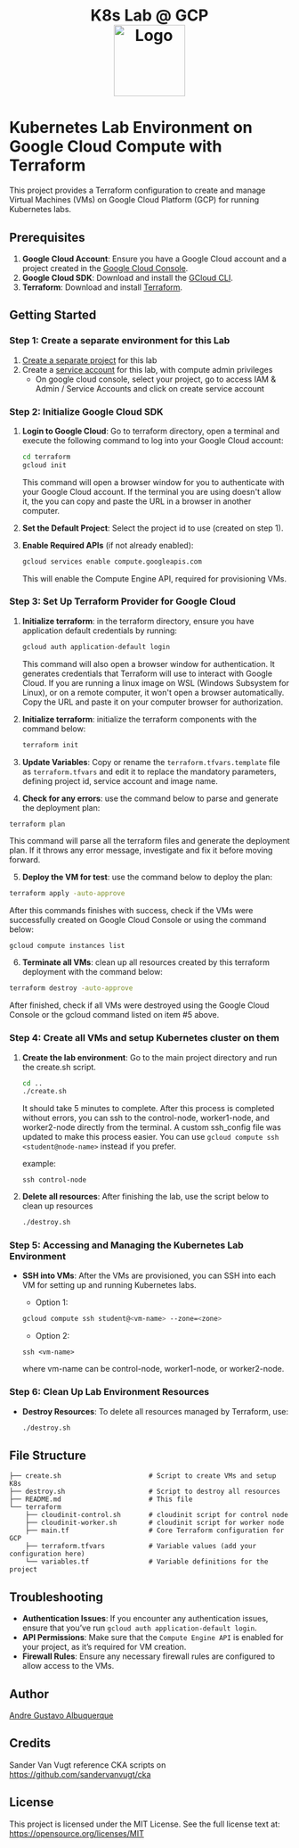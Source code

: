 <h1 align="center">K8s Lab @ GCP<br />
<div align="center">
<a href="https://github.com/andregca/k8s-gcp"><img src="https://kubernetes.io/images/kubernetes.png" title="Logo" style="max-width:100%;" width="128" /></a>
</div>
</h1>



# Kubernetes Lab Environment on Google Cloud Compute with Terraform

This project provides a Terraform configuration to create and manage Virtual Machines (VMs) on Google Cloud Platform (GCP) for running Kubernetes labs.

## Prerequisites

1. **Google Cloud Account**: Ensure you have a Google Cloud account and a project created in the [Google Cloud Console](https://console.cloud.google.com/).
2. **Google Cloud SDK**: Download and install the [GCloud CLI](https://cloud.google.com/sdk/docs/install).
3. **Terraform**: Download and install [Terraform](https://www.terraform.io/downloads.html).

## Getting Started

### Step 1: Create a separate environment for this Lab

1. [Create a separate project](https://developers.google.com/workspace/guides/create-project) for this lab
2. Create a [service account](https://cloud.google.com/iam/docs/service-account-overview) for this lab, with compute admin privileges 
   - On google cloud console, select your project, go to access IAM & Admin / Service Accounts and click on create service account

### Step 2: Initialize Google Cloud SDK

1. **Login to Google Cloud**: Go to terraform directory, open a terminal and execute the following command to log into your Google Cloud account:

   ```bash
   cd terraform
   gcloud init
   ```

   This command will open a browser window for you to authenticate with your Google Cloud account.
   If the terminal you are using doesn't allow it, the you can copy and paste the URL in a browser in another computer.

2. **Set the Default Project**: Select the project id to use (created on step 1).

3. **Enable Required APIs** (if not already enabled):

   ```bash
   gcloud services enable compute.googleapis.com
   ```

   This will enable the Compute Engine API, required for provisioning VMs.

### Step 3: Set Up Terraform Provider for Google Cloud

1. **Initialize terraform**: in the terraform directory, ensure you have application default credentials by running:

   ```bash
   gcloud auth application-default login
   ```

   This command will also open a browser window for authentication. It generates credentials that Terraform will use to interact with Google Cloud.
   If you are running a linux image on WSL (Windows Subsystem for Linux), or on a remote computer, it won't open a browser automatically. Copy the URL and paste it on your computer browser for authorization.

2. **Initialize terraform**: initialize the terraform components with the command below:

   ```bash
   terraform init
   ```

3. **Update Variables**: Copy or rename the `terraform.tfvars.template` file as `terraform.tfvars` and edit it to replace the mandatory parameters, defining project id, service account and image name.

4. **Check for any errors**: use the command below to parse and generate the deployment plan:

  ```bash
  terraform plan
  ```

  This command will parse all the terraform files and generate the deployment plan. If it throws any error message, investigate and fix it before moving forward.

5. **Deploy the VM for test**: use the command below to deploy the plan:

  ```bash
  terraform apply -auto-approve
  ```

  After this commands finishes with success, check if the VMs were successfully created on Google Cloud Console or using the command below:
  
  ```
  gcloud compute instances list
  ```

6. **Terminate all VMs**: clean up all resources created by this terraform deployment with the command below:

  ```bash
  terraform destroy -auto-approve
  ```

  After finished, check if all VMs were destroyed using the Google Cloud Console or the gcloud command listed on item #5 above.


### Step 4: Create all VMs and setup Kubernetes cluster on them

1. **Create the lab environment**: Go to the main project directory and run the create.sh script.

   ```bash
   cd ..
   ./create.sh
   ```

   It should take 5 minutes to complete. After this process is completed without errors, you can ssh to the control-node, worker1-node, and worker2-node directly from the terminal. A custom ssh_config file was updated to make this process easier. You can use `gcloud compute ssh <student@node-name>` instead if you prefer.

   example:
   ```
   ssh control-node
   ```


2. **Delete all resources**: After finishing the lab, use the script below to clean up resources

   ```bash
   ./destroy.sh
   ```


### Step 5: Accessing and Managing the Kubernetes Lab Environment

- **SSH into VMs**: After the VMs are provisioned, you can SSH into each VM for setting up and running Kubernetes labs.

   - Option 1:
   ```bash
   gcloud compute ssh student@<vm-name> --zone=<zone>
   ```

   - Option 2:
   ```
   ssh <vm-name>
   ```

   where vm-name can be control-node, worker1-node, or worker2-node.

### Step 6: Clean Up Lab Environment Resources

- **Destroy Resources**: To delete all resources managed by Terraform, use:

  ```bash
  ./destroy.sh
  ```

## File Structure

```plaintext
├── create.sh                      # Script to create VMs and setup K8s
├── destroy.sh                     # Script to destroy all resources
├── README.md                      # This file
└── terraform
    ├── cloudinit-control.sh       # cloudinit script for control node
    ├── cloudinit-worker.sh        # cloudinit script for worker node
    ├── main.tf                    # Core Terraform configuration for GCP
    ├── terraform.tfvars           # Variable values (add your configuration here)
    └── variables.tf               # Variable definitions for the project
```

## Troubleshooting

- **Authentication Issues**: If you encounter any authentication issues, ensure that you’ve run `gcloud auth application-default login`.
- **API Permissions**: Make sure that the `Compute Engine API` is enabled for your project, as it’s required for VM creation.
- **Firewall Rules**: Ensure any necessary firewall rules are configured to allow access to the VMs.

## Author
[Andre Gustavo Albuquerque](https://github.com/andregca)

## Credits
Sander Van Vugt reference CKA scripts on https://github.com/sandervanvugt/cka

## License
This project is licensed under the MIT License. See the full license text at:  
https://opensource.org/licenses/MIT